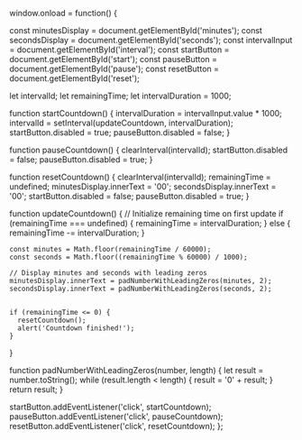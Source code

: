 window.onload = function() {

  const minutesDisplay = document.getElementById('minutes');
  const secondsDisplay = document.getElementById('seconds');
  const intervalInput = document.getElementById('interval');
  const startButton = document.getElementById('start');
  const pauseButton = document.getElementById('pause');
  const resetButton = document.getElementById('reset');


  let intervalId;
  let remainingTime;
  let intervalDuration = 1000;


  function startCountdown() {
    intervalDuration = intervalInput.value * 1000;
    intervalId = setInterval(updateCountdown, intervalDuration);
    startButton.disabled = true;
    pauseButton.disabled = false;
  }


  function pauseCountdown() {
    clearInterval(intervalId);
    startButton.disabled = false;
    pauseButton.disabled = true;
  }


  function resetCountdown() {
    clearInterval(intervalId);
    remainingTime = undefined;
    minutesDisplay.innerText = '00';
    secondsDisplay.innerText = '00';
    startButton.disabled = false;
    pauseButton.disabled = true;
  }


  function updateCountdown() {
    // Initialize remaining time on first update
    if (remainingTime === undefined) {
      remainingTime = intervalDuration;
    } else {
      remainingTime -= intervalDuration;
    }

 
    const minutes = Math.floor(remainingTime / 60000);
    const seconds = Math.floor((remainingTime % 60000) / 1000);

    // Display minutes and seconds with leading zeros
    minutesDisplay.innerText = padNumberWithLeadingZeros(minutes, 2);
    secondsDisplay.innerText = padNumberWithLeadingZeros(seconds, 2);


    if (remainingTime <= 0) {
      resetCountdown();
      alert('Countdown finished!');
    }
  }


  function padNumberWithLeadingZeros(number, length) {
    let result = number.toString();
    while (result.length < length) {
      result = '0' + result;
    }
    return result;
  }


  startButton.addEventListener('click', startCountdown);
  pauseButton.addEventListener('click', pauseCountdown);
  resetButton.addEventListener('click', resetCountdown);
};
